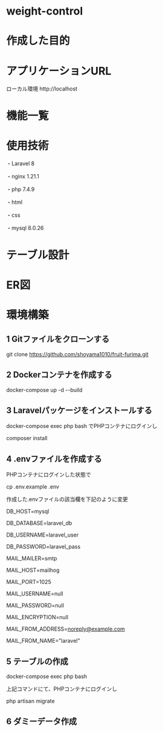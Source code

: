 # weight-control

# 作成した目的


# アプリケーションURL
ローカル環境
http://localhost

# 機能一覧

# 使用技術
・Laravel 8

・nginx 1.21.1

・php 7.4.9

・html

・css

・mysql 8.0.26


# テーブル設計


# ER図



# 環境構築
## 1 Gitファイルをクローンする

git clone https://github.com/shoyama1010/fruit-furima.git

## 2 Dockerコンテナを作成する

docker-compose up -d --build

## 3 Laravelパッケージをインストールする

docker-compose exec php bash
でPHPコンテナにログインし

composer install

## 4 .envファイルを作成する

PHPコンテナにログインした状態で

cp .env.example .env

作成した.envファイルの該当欄を下記のように変更

DB_HOST=mysql

DB_DATABASE=laravel_db

DB_USERNAME=laravel_user

DB_PASSWORD=laravel_pass

MAIL_MAILER=smtp

MAIL_HOST=mailhog

MAIL_PORT=1025

MAIL_USERNAME=null

MAIL_PASSWORD=null

MAIL_ENCRYPTION=null

MAIL_FROM_ADDRESS=noreply@example.com 

MAIL_FROM_NAME="laravel"

## 5 テーブルの作成

docker-compose exec php bash

上記コマンドにて、PHPコンテナにログインし

php artisan migrate

## 6 ダミーデータ作成

